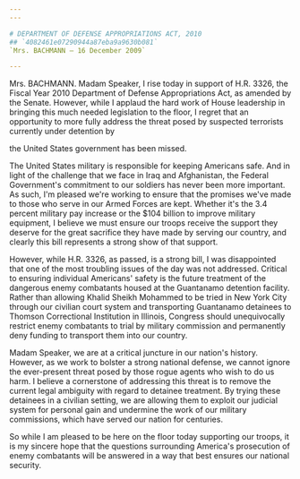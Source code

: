 ```yaml
---
---

# DEPARTMENT OF DEFENSE APPROPRIATIONS ACT, 2010
## `4082461e07290944a87eba9a9630b081`
`Mrs. BACHMANN — 16 December 2009`

---
```



Mrs. BACHMANN. Madam Speaker, I rise today in support of H.R. 3326, 
the Fiscal Year 2010 Department of Defense Appropriations Act, as 
amended by the Senate. However, while I applaud the hard work of House 
leadership in bringing this much needed legislation to the floor, I 
regret that an opportunity to more fully address the threat posed by 
suspected terrorists currently under detention by


the United States government has been missed.

The United States military is responsible for keeping Americans safe. 
And in light of the challenge that we face in Iraq and Afghanistan, the 
Federal Government's commitment to our soldiers has never been more 
important. As such, I'm pleased we're working to ensure that the 
promises we've made to those who serve in our Armed Forces are kept. 
Whether it's the 3.4 percent military pay increase or the $104 billion 
to improve military equipment, I believe we must ensure our troops 
receive the support they deserve for the great sacrifice they have made 
by serving our country, and clearly this bill represents a strong show 
of that support.

However, while H.R. 3326, as passed, is a strong bill, I was 
disappointed that one of the most troubling issues of the day was not 
addressed. Critical to ensuring individual Americans' safety is the 
future treatment of the dangerous enemy combatants housed at the 
Guantanamo detention facility. Rather than allowing Khalid Sheikh 
Mohammed to be tried in New York City through our civilian court system 
and transporting Guantanamo detainees to Thomson Correctional 
Institution in Illinois, Congress should unequivocally restrict enemy 
combatants to trial by military commission and permanently deny funding 
to transport them into our country.

Madam Speaker, we are at a critical juncture in our nation's history. 
However, as we work to bolster a strong national defense, we cannot 
ignore the ever-present threat posed by those rogue agents who wish to 
do us harm. I believe a cornerstone of addressing this threat is to 
remove the current legal ambiguity with regard to detainee treatment. 
By trying these detainees in a civilian setting, we are allowing them 
to exploit our judicial system for personal gain and undermine the work 
of our military commissions, which have served our nation for 
centuries.

So while I am pleased to be here on the floor today supporting our 
troops, it is my sincere hope that the questions surrounding America's 
prosecution of enemy combatants will be answered in a way that best 
ensures our national security.